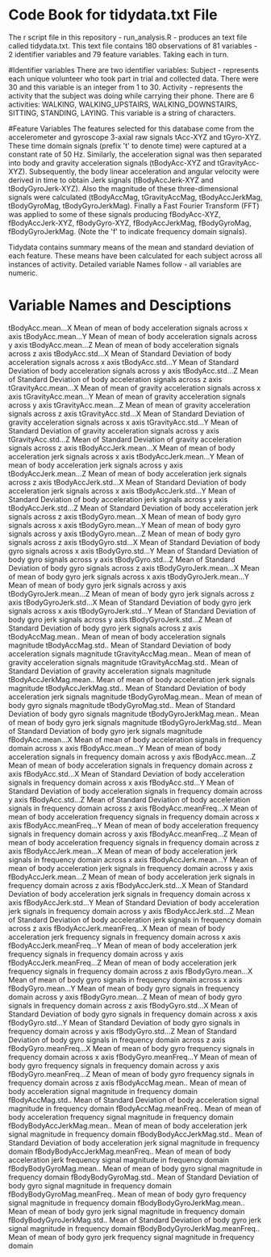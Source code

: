 # Code Book for tidydata.txt File
The r script file in this repository -  run_analysis.R  - produces an text file called tidydata.txt. This text file contains 180 observations of 81 variables - 2 identifier variables and 79 feature variables. Taking each in turn.

#Identifier variables
There are two identifier variables:
Subject - represents each unique volunteer who took part in trial and collected data. There were 30 and this variable is an integer from 1 to 30.
Activity - represents the activity that the subject was doing while carrying their phone. There are 6 activities:
WALKING, WALKING_UPSTAIRS, WALKING_DOWNSTAIRS, SITTING, STANDING, LAYING. This variable is a string of characters.

#Feature Variables
The features selected for this database come from the accelerometer and gyroscope 3-axial raw signals tAcc-XYZ and tGyro-XYZ. These time domain signals (prefix 't' to denote time) were captured at a constant rate of 50 Hz. Similarly, the acceleration signal was then separated into body and gravity acceleration signals (tBodyAcc-XYZ and tGravityAcc-XYZ). Subsequently, the body linear acceleration and angular velocity were derived in time to obtain Jerk signals (tBodyAccJerk-XYZ and tBodyGyroJerk-XYZ). Also the magnitude of these three-dimensional signals were calculated (tBodyAccMag, tGravityAccMag, tBodyAccJerkMag, tBodyGyroMag, tBodyGyroJerkMag). Finally a Fast Fourier Transform (FFT) was applied to some of these signals producing fBodyAcc-XYZ, fBodyAccJerk-XYZ, fBodyGyro-XYZ, fBodyAccJerkMag, fBodyGyroMag, fBodyGyroJerkMag. (Note the 'f' to indicate frequency domain signals). 

Tidydata contains summary means of the mean and standard deviation of each feature. These means have been calculated for each subject across all instances of activity. Detailed variable Names follow - all variables are numeric.


# Variable Names and Desciptions

tBodyAcc.mean...X	Mean of mean of  body acceleration signals across x axis
tBodyAcc.mean...Y	Mean of mean of  body acceleration signals across y axis
tBodyAcc.mean...Z	Mean of mean of  body acceleration signals across z axis
tBodyAcc.std...X	Mean of Standard Deviation of  body acceleration signals across x axis
tBodyAcc.std...Y	Mean of Standard Deviation of  body acceleration signals across y axis
tBodyAcc.std...Z	Mean of Standard Deviation of  body acceleration signals across z axis
tGravityAcc.mean...X	Mean of mean of  gravity acceleration signals across x axis
tGravityAcc.mean...Y	Mean of mean of  gravity acceleration signals across y axis
tGravityAcc.mean...Z	Mean of mean of  gravity acceleration signals across z axis
tGravityAcc.std...X	Mean of Standard Deviation of  gravity acceleration signals across x axis
tGravityAcc.std...Y	Mean of Standard Deviation of  gravity acceleration signals across y axis
tGravityAcc.std...Z	Mean of Standard Deviation of  gravity acceleration signals across z axis
tBodyAccJerk.mean...X	Mean of mean of  body acceleration jerk signals across x axis
tBodyAccJerk.mean...Y	Mean of mean of  body acceleration jerk signals across y axis
tBodyAccJerk.mean...Z	Mean of mean of  body acceleration jerk signals across z axis
tBodyAccJerk.std...X	Mean of Standard Deviation of  body acceleration jerk signals across x axis
tBodyAccJerk.std...Y	Mean of Standard Deviation of  body acceleration jerk signals across y axis
tBodyAccJerk.std...Z	Mean of Standard Deviation of  body acceleration jerk signals across z axis
tBodyGyro.mean...X	Mean of mean of  body gyro signals across x axis
tBodyGyro.mean...Y	Mean of mean of  body gyro signals across y axis
tBodyGyro.mean...Z	Mean of mean of  body gyro signals across z axis
tBodyGyro.std...X	Mean of Standard Deviation of  body gyro signals across x axis
tBodyGyro.std...Y	Mean of Standard Deviation of  body gyro signals across y axis
tBodyGyro.std...Z	Mean of Standard Deviation of  body gyro signals across z axis
tBodyGyroJerk.mean...X	Mean of mean of  body gyro jerk signals across x axis
tBodyGyroJerk.mean...Y	Mean of mean of  body gyro jerk signals across y axis
tBodyGyroJerk.mean...Z	Mean of mean of  body gyro jerk signals across z axis
tBodyGyroJerk.std...X	Mean of Standard Deviation of  body gyro jerk signals across x axis
tBodyGyroJerk.std...Y	Mean of Standard Deviation of  body gyro jerk signals across y axis
tBodyGyroJerk.std...Z	Mean of Standard Deviation of  body gyro jerk signals across z axis
tBodyAccMag.mean..	Mean of mean of  body acceleration signals  magnitude 
tBodyAccMag.std..	Mean of Standard Deviation of  body acceleration signals  magnitude 
tGravityAccMag.mean..	Mean of mean of  gravity acceleration signals  magnitude 
tGravityAccMag.std..	Mean of Standard Deviation of  gravity acceleration signals  magnitude 
tBodyAccJerkMag.mean..	Mean of mean of  body acceleration jerk signals  magnitude 
tBodyAccJerkMag.std..	Mean of Standard Deviation of  body acceleration jerk signals  magnitude 
tBodyGyroMag.mean..	Mean of mean of  body gyro signals  magnitude 
tBodyGyroMag.std..	Mean of Standard Deviation of  body gyro signals  magnitude 
tBodyGyroJerkMag.mean..	Mean of mean of  body gyro jerk signals  magnitude 
tBodyGyroJerkMag.std..	Mean of Standard Deviation of  body gyro jerk signals  magnitude 
fBodyAcc.mean...X	Mean of mean of  body acceleration signals  in frequency domain across x axis
fBodyAcc.mean...Y	Mean of mean of  body acceleration signals  in frequency domain across y axis
fBodyAcc.mean...Z	Mean of mean of  body acceleration signals  in frequency domain across z axis
fBodyAcc.std...X	Mean of Standard Deviation of  body acceleration signals  in frequency domain across x axis
fBodyAcc.std...Y	Mean of Standard Deviation of  body acceleration signals  in frequency domain across y axis
fBodyAcc.std...Z	Mean of Standard Deviation of  body acceleration signals  in frequency domain across z axis
fBodyAcc.meanFreq...X	Mean of mean of  body acceleration frequency signals  in frequency domain across x axis
fBodyAcc.meanFreq...Y	Mean of mean of  body acceleration frequency signals  in frequency domain across y axis
fBodyAcc.meanFreq...Z	Mean of mean of  body acceleration frequency signals  in frequency domain across z axis
fBodyAccJerk.mean...X	Mean of mean of  body acceleration jerk signals  in frequency domain across x axis
fBodyAccJerk.mean...Y	Mean of mean of  body acceleration jerk signals  in frequency domain across y axis
fBodyAccJerk.mean...Z	Mean of mean of  body acceleration jerk signals  in frequency domain across z axis
fBodyAccJerk.std...X	Mean of Standard Deviation of  body acceleration jerk signals  in frequency domain across x axis
fBodyAccJerk.std...Y	Mean of Standard Deviation of  body acceleration jerk signals  in frequency domain across y axis
fBodyAccJerk.std...Z	Mean of Standard Deviation of  body acceleration jerk signals  in frequency domain across z axis
fBodyAccJerk.meanFreq...X	Mean of mean of  body acceleration jerk frequency signals  in frequency domain across x axis
fBodyAccJerk.meanFreq...Y	Mean of mean of  body acceleration jerk frequency signals  in frequency domain across y axis
fBodyAccJerk.meanFreq...Z	Mean of mean of  body acceleration jerk frequency signals  in frequency domain across z axis
fBodyGyro.mean...X	Mean of mean of  body gyro signals  in frequency domain across x axis
fBodyGyro.mean...Y	Mean of mean of  body gyro signals  in frequency domain across y axis
fBodyGyro.mean...Z	Mean of mean of  body gyro signals  in frequency domain across z axis
fBodyGyro.std...X	Mean of Standard Deviation of  body gyro signals  in frequency domain across x axis
fBodyGyro.std...Y	Mean of Standard Deviation of  body gyro signals  in frequency domain across y axis
fBodyGyro.std...Z	Mean of Standard Deviation of  body gyro signals  in frequency domain across z axis
fBodyGyro.meanFreq...X	Mean of mean of  body gyro frequency signals  in frequency domain across x axis
fBodyGyro.meanFreq...Y	Mean of mean of  body gyro frequency signals  in frequency domain across y axis
fBodyGyro.meanFreq...Z	Mean of mean of  body gyro frequency signals  in frequency domain across z axis
fBodyAccMag.mean..	Mean of mean of  body acceleration signal magnitude in frequency domain 
fBodyAccMag.std..	Mean of Standard Deviation of  body acceleration signal magnitude in frequency domain 
fBodyAccMag.meanFreq..	Mean of mean of  body acceleration frequency signal magnitude in frequency domain 
fBodyBodyAccJerkMag.mean..	Mean of mean of  body acceleration jerk signal magnitude in frequency domain 
fBodyBodyAccJerkMag.std..	Mean of Standard Deviation of  body acceleration jerk signal magnitude in frequency domain 
fBodyBodyAccJerkMag.meanFreq..	Mean of mean of  body acceleration jerk frequency signal magnitude in frequency domain 
fBodyBodyGyroMag.mean..	Mean of mean of  body gyro signal magnitude  in frequency domain 
fBodyBodyGyroMag.std..	Mean of Standard Deviation of  body gyro signal magnitude  in frequency domain 
fBodyBodyGyroMag.meanFreq..	Mean of mean of  body gyro frequency signal magnitude  in frequency domain 
fBodyBodyGyroJerkMag.mean..	Mean of mean of  body gyro jerk signal magnitude  in frequency domain 
fBodyBodyGyroJerkMag.std..	Mean of Standard Deviation of  body gyro jerk signal magnitude  in frequency domain 
fBodyBodyGyroJerkMag.meanFreq..	Mean of mean of  body gyro jerk frequency signal magnitude  in frequency domain 

